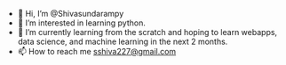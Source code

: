 - 👋 Hi, I’m @Shivasundarampy
- 👀 I’m interested in learning python.
- 🌱 I’m currently learning from the scratch and hoping to learn webapps, data science, and machine learning in the next 2 months.
- 📫 How to reach me sshiva227@gmail.com

<!---
Shivasundarampy/Shivasundarampy is a ✨ special ✨ repository because its `README.md` (this file) appears on your GitHub profile.
You can click the Preview link to take a look at your changes.
--->
